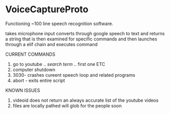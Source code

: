 # VoiceCaptureProto

Functioning ~100 line speech recognition software.

takes microphone input converts through google speech to text and returns a string that is then examined for specific commands and then launches through a elif chain
and executes command

CURRENT COMMANDS

1. go to youtube .. *search term* .. first one ETC
2. computer shutdown
3. 3030- crashes cureent speech loop and related programs
4. abort - exits entire script

KNOWN ISSUES
1. videoid does not return an always accurate list of the youtube videos
2. files are locally pathed will glob for the people soon
